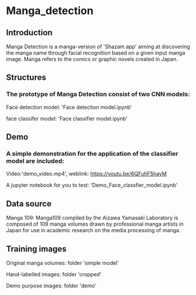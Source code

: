 # Manga_detection
## Introduction 
Manga Detection is a manga-version of 'Shazam app' aiming at discovering the manga name through facial recognition based on a given input manga image. Manga refers to the comics or graphic novels created in Japan.

## Structures 
### The prototype of Manga Detection consist of two CNN models: 

Face detection model: 'Face detection model.ipynb'

face classifer model: 'Face classifier model.ipynb'

## Demo
### A simple demonstration for the application of the classifier model are included:
Video:'demo_video.mp4', weblink: https://youtu.be/6QFuhF5hayM

A jupyter notebook for you to test: 'Demo_Face_classfier_model.ipynb'

## Data source
Manga 109: Manga109 compiled by the Aizawa Yamasaki Laboratory is composed of 109 manga volumes drawn by professional manga artists in Japan for use in academic research on the media processing of manga. 

## Training images
Original manga volumes: folder 'simple model'

Hand-labelled images: folder 'cropped'

Demo purpose images: folder 'demo'
